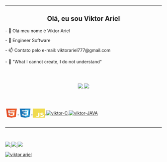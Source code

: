 <hr>
<h2 align="center">  Olá, eu sou Viktor Ariel</h2>
<p>- 👋 Olá meu nome é Viktor Ariel</p>
<p>- 🌱 Engineer Software</p>
<p>- 📫 Contato pelo e-mail: viktorariel777@gmail.com</p>
<p>- 🔎 "What I cannot create, I do not understand"</p>

<br><br>

<div align="center">
   <a href="https://github.com/viktor-ariel">
  <img height="180em" src="https://github-readme-stats.vercel.app/api?username=viktor-ariel&show_icons=true&theme=merko&include_all_commits=true&count_private=true"/>
  <img height="180em" src="https://github-readme-stats.vercel.app/api/top-langs/?username=viktor-ariel&layout=compact&langs_count=7&theme=merko"/>
</div> 
  
  <br><br>
  <div>
 <img align="center" alt="viktor-HTML" height="30" width="40" src="https://raw.githubusercontent.com/devicons/devicon/master/icons/html5/html5-original.svg">
 <img align="center" alt="viktor-CSS" height="30" width="40" src="https://raw.githubusercontent.com/devicons/devicon/master/icons/css3/css3-original.svg">
 <img align="center" alt="viktor-Js" height="30" width="40" src="https://raw.githubusercontent.com/devicons/devicon/master/icons/javascript/javascript-plain.svg">
  <img align="center" alt="viktor-C" height="30" width="40" src="https://cdn.jsdelivr.net/gh/devicons/devicon/icons/c/c-original.svg" />
  <img align="center" alt="viktor-JAVA" height="30" width="40" src="https://cdn.jsdelivr.net/gh/devicons/devicon/icons/java/java-plain.svg"/>
          
  </div>
  <br><hr><br>
 
  <a href="https://www.linkedin.com/in/viktor-ariel/"><img src="https://img.shields.io/badge/LinkedIn-0077B5?style=for-the-badge&logo=linkedin&logoColor=white">
  <a href="mailto:viktorariel777@gmail.com"><img src="https://img.shields.io/badge/Gmail-D14836?style=for-the-badge&logo=gmail&logoColor=white">
  <a href="https://trailblazer.me/id/variel"><img src="https://img.shields.io/badge/Salesforce-00A1E0?style=for-the-badge&logo=Salesforce&logoColor=white">
    <div>
   <img aling="right" alt="viktor ariel" src="https://c.tenor.com/zWLzYDsUprAAAAAM/anime-boy.gif">
    </div>
 
<!--   <img align="right" alt="Rafa-pic" height="150" style="border-radius:50px;" src="colar o url da imagem depois"> -->
<!---
viktor-ariel/viktor-ariel is a ✨ special ✨ repository because its `README.md` (this file) appears on your GitHub profile.
You can click the Preview link to take a look at your changes.
dev icons com icone da linguagem
dev.to imagem para direcionar para outra página
--->
